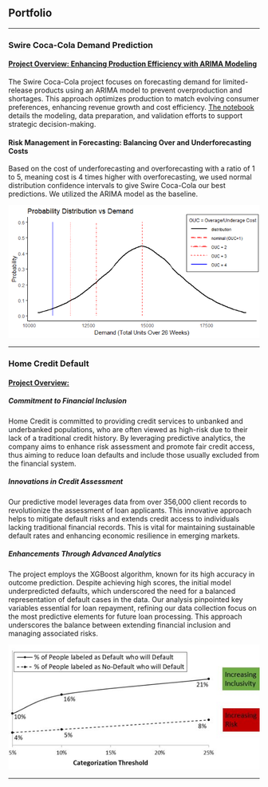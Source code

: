 ## Portfolio
---
### Swire Coca-Cola Demand Prediction 
#### [Project Overview: Enhancing Production Efficiency with ARIMA Modeling](https://github.com/GustavVollo/Demand_prediction_Swire-CC)
The Swire Coca-Cola project focuses on forecasting demand for limited-release products using an ARIMA model to prevent overproduction and shortages. This approach optimizes production to match evolving consumer preferences, enhancing revenue growth and cost efficiency. [The notebook](https://github.com/GustavVollo/Demand_prediction_Swire-CC/blob/main/Group1_FinalModel_r2.Rmd) details the modeling, data preparation, and validation efforts to support strategic decision-making.
#### Risk Management in Forecasting: Balancing Over and Underforecasting Costs
Based on the cost of underforecasting and overforecasting with a ratio of 1 to 5, meaning cost is 4 times higher with overforecasting, we used normal distribution confidence intervals to give Swire Coca-Cola our best predictions. We utilized the ARIMA model as the baseline. 

<img src="/Prediction_demand.png?raw=true"/>

---

### Home Credit Default

#### [Project Overview:](https://github.com/GustavVollo/Home-Credit-Default-Project)

##### Commitment to Financial Inclusion
Home Credit is committed to providing credit services to unbanked and underbanked populations, who are often viewed as high-risk due to their lack of a traditional credit history. By leveraging predictive analytics, the company aims to enhance risk assessment and promote fair credit access, thus aiming to reduce loan defaults and include those usually excluded from the financial system.

##### Innovations in Credit Assessment
Our predictive model leverages data from over 356,000 client records to revolutionize the assessment of loan applicants. This innovative approach helps to mitigate default risks and extends credit access to individuals lacking traditional financial records. This is vital for maintaining sustainable default rates and enhancing economic resilience in emerging markets.

##### Enhancements Through Advanced Analytics
The project employs the XGBoost algorithm, known for its high accuracy in outcome prediction. Despite achieving high scores, the initial model underpredicted defaults, which underscored the need for a balanced representation of default cases in the data. Our analysis pinpointed key variables essential for loan repayment, refining our data collection focus on the most predictive elements for future loan processing. This approach underscores the balance between extending financial inclusion and managing associated risks.

<img src="/Capture2.JPG?raw=true"/>


---





